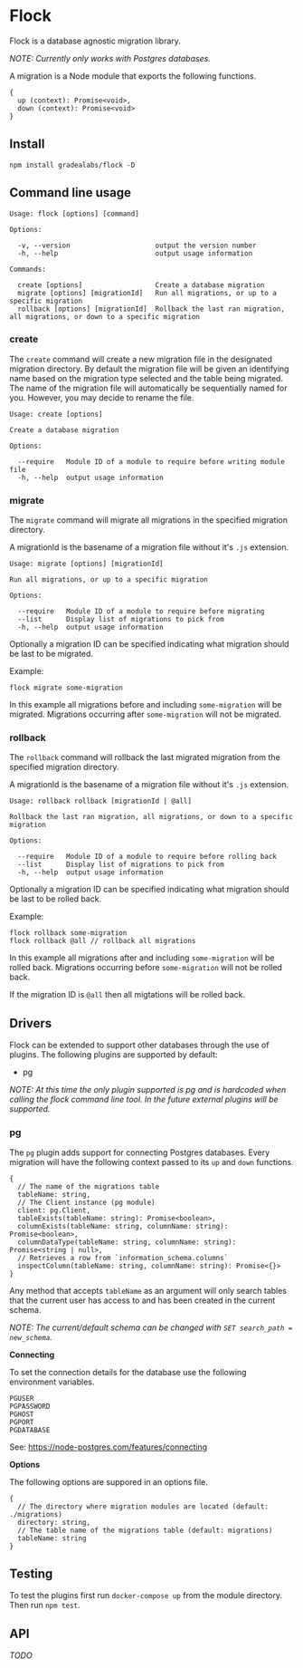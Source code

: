 # Flock

Flock is a database agnostic migration library.

*NOTE: Currently only works with Postgres databases.*

A migration is a Node module that exports the following functions.

```
{
  up (context): Promise<void>,
  down (context): Promise<void>
}
```

## Install

```
npm install gradealabs/flock -D
```

## Command line usage

```
Usage: flock [options] [command]

Options:

  -v, --version                     output the version number
  -h, --help                        output usage information

Commands:

  create [options]                  Create a database migration
  migrate [options] [migrationId]   Run all migrations, or up to a specific migration
  rollback [options] [migrationId]  Rollback the last ran migration, all migrations, or down to a specific migration
```

### create

The `create` command will create a new migration file in the designated migration directory.
By default the migration file will be given an identifying name based on the migration
type selected and the table being migrated. The name of the migration file will
automatically be sequentially named for you. However, you may decide to rename
the file.

```
Usage: create [options]

Create a database migration

Options:

  --require   Module ID of a module to require before writing module file
  -h, --help  output usage information
```

### migrate

The `migrate` command will migrate all migrations in the specified migration directory.

A migrationId is the basename of a migration file without it's `.js` extension.

```
Usage: migrate [options] [migrationId]

Run all migrations, or up to a specific migration

Options:

  --require   Module ID of a module to require before migrating
  --list      Display list of migrations to pick from
  -h, --help  output usage information
```

Optionally a migration ID can be specified indicating what migration should be
last to be migrated.

Example:
```
flock migrate some-migration
```

In this example all migrations before and including `some-migration` will be
migrated. Migrations occurring after `some-migration` will not be migrated.

### rollback

The `rollback` command will rollback the last migrated migration from the specified
migration directory.

A migrationId is the basename of a migration file without it's `.js` extension.

```
Usage: rollback rollback [migrationId | @all]

Rollback the last ran migration, all migrations, or down to a specific migration

Options:

  --require   Module ID of a module to require before rolling back
  --list      Display list of migrations to pick from
  -h, --help  output usage information
```

Optionally a migration ID can be specified indicating what migration should be
last to be rolled back.

Example:
```
flock rollback some-migration
flock rollback @all // rollback all migrations
```

In this example all migrations after and including `some-migration` will be
rolled back. Migrations occurring before `some-migration` will not be rolled back.

If the migration ID is `@all` then all migtations will be rolled back.



## Drivers

Flock can be extended to support other databases through the use of plugins. The
following plugins are supported by default:

- pg

*NOTE: At this time the only plugin supported is pg and is hardcoded when calling
the flock command line tool. In the future external plugins will be supported.*

### pg

The `pg` plugin adds support for connecting Postgres databases. Every migration
will have the following context passed to its `up` and `down` functions.

```
{
  // The name of the migrations table
  tableName: string,
  // The Client instance (pg module)
  client: pg.Client,
  tableExists(tableName: string): Promise<boolean>,
  columnExists(tableName: string, columnName: string): Promise<boolean>,
  columnDataType(tableName: string, columnName: string): Promise<string | null>,
  // Retrieves a row from `information_schema.columns`
  inspectColumn(tableName: string, columnName: string): Promise<{}>
}
```

Any method that accepts `tableName` as an argument will only search tables that
the current user has access to and has been created in the current schema.

*NOTE: The current/default schema can be changed with `SET search_path = new_schema`.*

**Connecting**

To set the connection details for the database use the following environment
variables.

```
PGUSER
PGPASSWORD
PGHOST
PGPORT
PGDATABASE
```

See: https://node-postgres.com/features/connecting

**Options**

The following options are suppored in an options file.

```
{
  // The directory where migration modules are located (default: ./migrations)
  directory: string,
  // The table name of the migrations table (default: migrations)
  tableName: string
}
```

## Testing

To test the plugins first run `docker-compose up` from the module directory.
Then run `npm test`.

## API

*TODO*
